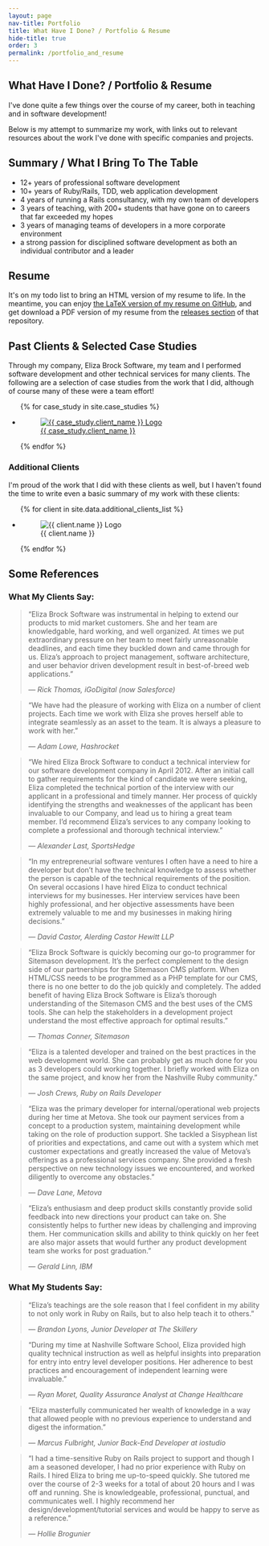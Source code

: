 ```yaml
---
layout: page
nav-title: Portfolio
title: What Have I Done? / Portfolio & Resume
hide-title: true
order: 3
permalink: /portfolio_and_resume
---
```


<section class="low-key">
  <h1>What Have I Done? / Portfolio & Resume</h1>
  <p>I've done quite a few things over the course of my career, both in teaching and in software development!</p>
  <p>Below is my attempt to summarize my work, with links out to relevant resources about the work I've done with specific companies and projects.</p>
</section>

<section>
  <h2>Summary / What I Bring To The Table</h2>
  <ul>
    <li> 12+ years of professional software development </li>
    <li> 10+ years of Ruby/Rails, TDD, web application development </li>
    <li> 4 years of running a Rails consultancy, with my own team of developers </li>
    <li> 3 years of teaching, with 200+ students that have gone on to careers that far exceeded my hopes </li>
    <li> 3 years of managing teams of developers in a more corporate environment </li>
    <li> a strong passion for disciplined software development as both an individual contributor and a leader </li>
  </ul>
</section>

<section>
  <h2>Resume</h2>
  <p>It's on my todo list to bring an HTML version of my resume to life.  In the meantime, you can enjoy <a href="https://github.com/elizabrock/LaTeX-Resume">the LaTeX version of my resume on GitHub</a>, and get download a PDF version of my resume from the <a href="https://github.com/elizabrock/LaTeX-Resume/releases">releases section</a> of that repository.</p>
</section>

<section>
<h2>Past Clients & Selected Case Studies</h2>
  <p>Through my company, Eliza Brock Software, my team and I performed software development and other technical services for many clients. The following are a selection of case studies from the work that I did, although of course many of these were a team effort!</p>
  <ul class="clients">
    {% for case_study in site.case_studies %}
      <li>
        <a href="{{ case_study.url }}">
          <figure>
            <!-- TODO: Run all the logos through a resizer, a. la Gwen's cookbook -->
            <img src="/images/portfolio/logos/{{ case_study.logo }}" alt="{{ case_study.client_name }} Logo" />
            <figcaption>{{ case_study.client_name }}</figcaption>
          </figure>
        </a>
      </li>
    {% endfor %}
  </ul>
  <h3>Additional Clients</h3>
  <p>I'm proud of the work that I did with these clients as well, but I haven't found the time to write even a basic summary of my work with these clients:</p>
  <ul class="additional clients">
    {% for client in site.data.additional_clients_list %}
      <li>
          <figure>
            <!-- TODO: Run all the logos through a resizer, a. la Gwen's cookbook -->
            <img src="/images/portfolio/logos/{{ client.logo }}" alt="{{ client.name }} Logo" />
            <figcaption>{{ client.name }}</figcaption>
          </figure>
      </li>
    {% endfor %}
  </ul>
</section>

<section>
  <h2>Some References</h2>

  <h3>What My Clients Say:</h3>

  <blockquote>
    <p>&#147;Eliza Brock Software was instrumental in helping to extend our products to mid market customers. She and her team are knowledgable, hard working, and well organized. At times we put extraordinary pressure on her team to meet fairly unreasonable deadlines, and each time they buckled down and came through for us. Eliza’s approach to project management, software architecture, and user behavior driven development result in best-of-breed web applications.&#148;</p>
    <cite>&mdash; Rick Thomas, iGoDigital (now Salesforce)</cite>
  </blockquote>
  <blockquote>
    <p>&#147;We have had the pleasure of working with Eliza on a number of client projects. Each time we work with Eliza she proves herself able to integrate seamlessly as an asset to the team. It is always a pleasure to work with her.&#148;</p>
    <cite>&mdash; Adam Lowe, Hashrocket</cite>
  </blockquote>
  <blockquote>
    <p>&#147;We hired Eliza Brock Software to conduct a technical interview for our software development company in April 2012. After an initial call to gather requirements for the kind of candidate we were seeking, Eliza completed the technical portion of the interview with our applicant in a professional and timely manner. Her process of quickly identifying the strengths and weaknesses of the applicant has been invaluable to our Company, and lead us to hiring a great team member. I’d recommend Eliza’s services to any company looking to complete a professional and thorough technical interview.&#148;</p>
    <cite>&mdash; Alexander Last, SportsHedge</cite>
  </blockquote>
  <blockquote>
    <p>&#147;In my entrepreneurial software ventures I often have a need to hire a developer but don’t have the technical knowledge to assess whether the person is capable of the technical requirements of the position. On several occasions I have hired Eliza to conduct technical interviews for my businesses. Her interview services have been highly professional, and her objective assessments have been extremely valuable to me and my businesses in making hiring decisions.&#148;</p>
    <cite>&mdash; David Castor, Alerding Castor Hewitt LLP</cite>
  </blockquote>
  <blockquote>
    <p>&#147;Eliza Brock Software is quickly becoming our go-to programmer for Sitemason development. It’s the perfect complement to the design side of our partnerships for the Sitemason CMS platform. When HTML/CSS needs to be programmed as a PHP template for our CMS, there is no one better to do the job quickly and completely. The added benefit of having Eliza Brock Software is Eliza’s thorough understanding of the Sitemason CMS and the best uses of the CMS tools. She can help the stakeholders in a development project understand the most effective approach for optimal results.&#148;</p>
    <cite>&mdash; Thomas Conner, Sitemason</cite>
  </blockquote>
  <blockquote>
    <p>&#147;Eliza is a talented developer and trained on the best practices in the web development world. She can probably get as much done for you as 3 developers could working together. I briefly worked with Eliza on the same project, and know her from the Nashville Ruby community.&#148;</p>
    <cite>&mdash; Josh Crews, Ruby on Rails Developer</cite>
  </blockquote>
  <blockquote>
    <p>&#147;Eliza was the primary developer for internal/operational web projects during her time at Metova. She took our payment services from a concept to a production system, maintaining development while taking on the role of production support. She tackled a Sisyphean list of priorities and expectations, and came out with a system which met customer expectations and greatly increased the value of Metova’s offerings as a professional services company. She provided a fresh perspective on new technology issues we encountered, and worked diligently to overcome any obstacles.&#148;</p>
    <cite>&mdash; Dave Lane, Metova</cite>
  </blockquote>
  <blockquote>
    <p>&#147;Eliza’s enthusiasm and deep product skills constantly provide solid feedback into new directions your product can take on. She consistently helps to further new ideas by challenging and improving them. Her communication skills and ability to think quickly on her feet are also major assets that would further any product development team she works for post graduation.&#148;</p>
    <cite>&mdash; Gerald Linn, IBM</cite>
  </blockquote>

  <h3>What My Students Say:</h3>
  <!-- TODO: Update these with current job titles! -->

  <blockquote>
    <p>&#147;Eliza’s teachings are the sole reason that I feel confident in my ability to not only work in Ruby on Rails, but to also help teach it to others.&#148;</p>
    <cite>&mdash; Brandon Lyons, Junior Developer at The Skillery</cite>
  </blockquote>
  <blockquote>
    <p>&#147;During my time at Nashville Software School, Eliza provided high quality technical instruction as well as helpful insights into preparation for entry into entry level developer positions. Her adherence to best practices and encouragement of independent learning were invaluable.&#148;</p>
    <cite>&mdash; Ryan Moret, Quality Assurance Analyst at Change Healthcare</cite>
  </blockquote>
  <blockquote>
    <p>&#147;Eliza masterfully communicated her wealth of knowledge in a way that allowed people with no previous experience to understand and digest the information.&#148;</p>
    <cite>&mdash; Marcus Fulbright, Junior Back-End Developer at iostudio</cite>
  </blockquote>
  <blockquote>
    <p>&#147;I had a time-sensitive Ruby on Rails project to support and though I am a seasoned developer, I had no prior experience with Ruby on Rails. I hired Eliza to bring me up-to-speed quickly. She tutored me over the course of 2-3 weeks for a total of about 20 hours and I was off and running. She is knowledgeable, professional, punctual, and communicates well. I highly recommend her design/development/tutorial services and would be happy to serve as a reference.&#148;</p>
    <cite>&mdash; Hollie Brogunier</cite>
  </blockquote>
</section>
